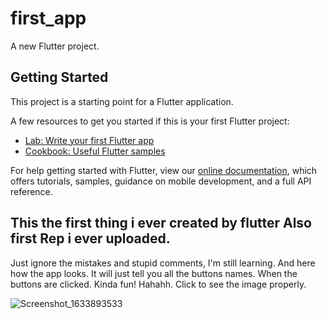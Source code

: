 # first_app

A new Flutter project.

## Getting Started

This project is a starting point for a Flutter application.

A few resources to get you started if this is your first Flutter project:

- [Lab: Write your first Flutter app](https://flutter.dev/docs/get-started/codelab)
- [Cookbook: Useful Flutter samples](https://flutter.dev/docs/cookbook)

For help getting started with Flutter, view our
[online documentation](https://flutter.dev/docs), which offers tutorials,
samples, guidance on mobile development, and a full API reference.

## This the first thing i ever created by flutter Also first Rep i ever uploaded. 

Just ignore the mistakes and stupid comments, I'm still learning. And 
here how the app looks. It will just tell you all the buttons names. When the buttons are clicked.
Kinda fun! Hahahh.
Click to see the image properly.

![Screenshot_1633893533](https://user-images.githubusercontent.com/64703325/137915149-7183db05-e2b5-4b3a-b72a-31ecc9228ee8.png)


